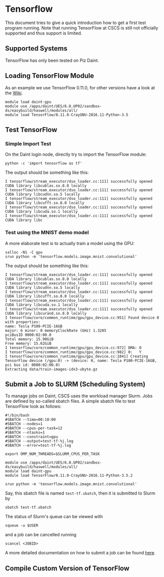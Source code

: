 # Tensorflow
This document tries to give a quick introduction how to get a first test program running. Note that running TensorFlow at CSCS is still not officially supported and thus support is limited.

## Supported Systems
TensorFlow has only been tested on Piz Daint.

## Loading TensorFlow Module
As an example we use TensorFlow 0.11.0, for other versions have a look at the [Wiki](https://github.com/eth-cscs/TensorFlow/wiki).
```
module load daint-gpu
module use /apps/daint/UES/6.0.UP02/sandbox-ds/easybuild/haswell/modules/all/
module load TensorFlow/0.11.0-CrayGNU-2016.11-Python-3.5
```

## Test TensorFlow

### Simple Import Test
On the Daint login node, directly try to import the TensorFlow module:

```
python -c 'import tensorflow as tf'
```

The output should be something like this:

```
I tensorflow/stream_executor/dso_loader.cc:111] successfully opened CUDA library libcublas.so.8.0 locally
I tensorflow/stream_executor/dso_loader.cc:111] successfully opened CUDA library libcudnn.so.5 locally
I tensorflow/stream_executor/dso_loader.cc:111] successfully opened CUDA library libcufft.so.8.0 locally
I tensorflow/stream_executor/dso_loader.cc:111] successfully opened CUDA library libcuda.so.1 locally
I tensorflow/stream_executor/dso_loader.cc:111] successfully opened CUDA library libc
```

### Test using the MNIST demo model
A more elaborate test is to actually train a model using the GPU:
```
salloc -N1 -C gpu
srun python -m 'tensorflow.models.image.mnist.convolutional'
```

The output should be something like this:
```
I tensorflow/stream_executor/dso_loader.cc:111] successfully opened CUDA library libcublas.so.8.0 locally
I tensorflow/stream_executor/dso_loader.cc:111] successfully opened CUDA library libcudnn.so.5 locally
I tensorflow/stream_executor/dso_loader.cc:111] successfully opened CUDA library libcufft.so.8.0 locally
I tensorflow/stream_executor/dso_loader.cc:111] successfully opened CUDA library libcuda.so.1 locally
I tensorflow/stream_executor/dso_loader.cc:111] successfully opened CUDA library libcurand.so.8.0 locally
I tensorflow/core/common_runtime/gpu/gpu_device.cc:951] Found device 0 with properties:
name: Tesla P100-PCIE-16GB
major: 6 minor: 0 memoryClockRate (GHz) 1.3285
pciBusID 0000:02:00.0
Total memory: 15.90GiB
Free memory: 15.62GiB
I tensorflow/core/common_runtime/gpu/gpu_device.cc:972] DMA: 0
I tensorflow/core/common_runtime/gpu/gpu_device.cc:982] 0:   Y
I tensorflow/core/common_runtime/gpu/gpu_device.cc:1041] Creating TensorFlow device (/gpu:0) -> (device: 0, name: Tesla P100-PCIE-16GB, pci bus id: 0000:02:00.0)
Extracting data/train-images-idx3-ubyte.gz
```

## Submit a Job to SLURM (Scheduling System)
To manage jobs on Daint, CSCS uses the workload manager Slurm. Jobs are defined by so-called sbatch files. A simple sbatch file to test TensorFlow look as follows:
```
#!/bin/bash
#SBATCH --time=00:10:00
#SBATCH --nodes=1
#SBATCH --cpus-per-task=12
#SBATCH --ntasks=1
#SBATCH --constraint=gpu
#SBATCH --output=test-tf-%j.log
#SBATCH --error=test-tf-%j.log

export OMP_NUM_THREADS=$SLURM_CPUS_PER_TASK

module use /apps/daint/UES/6.0.UP02/sandbox-ds/easybuild/haswell/modules/all/
module load daint-gpu
module load TensorFlow/0.11.0-CrayGNU-2016.11-Python-3.5.2

srun python -m 'tensorflow.models.image.mnist.convolutional'
```

Say, this sbatch file is named `test-tf.sbatch`, then it is submitted to Slurm by
```
sbatch test-tf.sbatch
```

The status of Slurm's queue can be viewed with
```
squeue -u $USER
```

and a job can be cancelled running
```
scancel <JOBID>
```

A more detailed documentation on how to submit a job can be found [here](http://user.cscs.ch/getting_started/running_jobs/piz_daint/index.html).

## Compile Custom Version of TensorFlow

